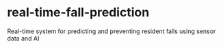 # real-time-fall-prediction
Real-time system for predicting and preventing resident falls using sensor data and AI
